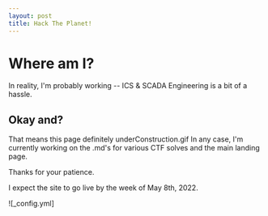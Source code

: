 ```yaml
---
layout: post
title: Hack The Planet!
---
```


# Where am I?
In reality, I'm probably working -- ICS & SCADA Engineering is a bit of a hassle. 


## Okay and?
That means this page definitely underConstruction.gif
In any case, I'm currently working on the .md's for various CTF solves and the main landing page.


Thanks for your patience. 


I expect the site to go live by the week of May 8th, 2022. 


![_config.yml]
